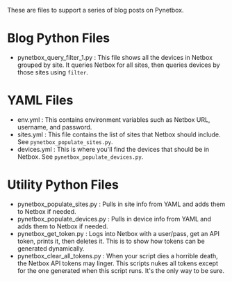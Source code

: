 These are files to support a series of blog posts on Pynetbox.

# Blog Python Files

* pynetbox_query_filter_1.py : This file shows all the devices in Netbox grouped by site. It queries Netbox for all sites, then queries devices by those sites using `filter`.

# YAML Files

* env.yml : This contains environment variables such as Netbox URL, username, and password.
* sites.yml : This file contains the list of sites that Netbox should include. See `pynetbox_populate_sites.py`.
* devices.yml : This is where you'll find the devices that should be in Netbox. See `pynetbox_populate_devices.py`.

# Utility Python Files

* pynetbox_populate_sites.py : Pulls in site info from YAML and adds them to Netbox if needed.
* pynetbox_populate_devices.py : Pulls in device info from YAML and adds them to Netbox if needed.
* pynetbox_get_token.py : Logs into Netbox with a user/pass, get an API token, prints it, then deletes it. This is to show how tokens can be generated dynamically.
* pynetbox_clear_all_tokens.py : When your script dies a horrible death, the Netbox API tokens may linger. This scripts nukes all tokens except for the one generated when this script runs. It's the only way to be sure.